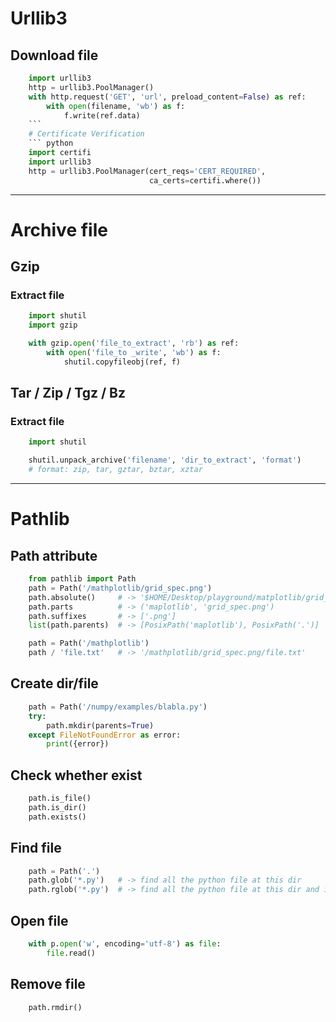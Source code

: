 # Urllib3
## Download file
``` python
    import urllib3
    http = urllib3.PoolManager()
    with http.request('GET', 'url', preload_content=False) as ref:
        with open(filename, 'wb') as f:
            f.write(ref.data)
    ```
    # Certificate Verification
    ``` python
    import certifi
    import urllib3
    http = urllib3.PoolManager(cert_reqs='CERT_REQUIRED',
                               ca_certs=certifi.where())

````

---
# Archive file
## Gzip
### Extract file
``` python
    import shutil
    import gzip

    with gzip.open('file_to_extract', 'rb') as ref:
        with open('file_to _write', 'wb') as f:
            shutil.copyfileobj(ref, f)
```
## Tar / Zip / Tgz / Bz
### Extract file
``` python
    import shutil

    shutil.unpack_archive('filename', 'dir_to_extract', 'format')
    # format: zip, tar, gztar, bztar, xztar

```

---

# Pathlib
## Path attribute
``` python
    from pathlib import Path
    path = Path('/mathplotlib/grid_spec.png')
    path.absolute()     # -> '$HOME/Desktop/playground/matplotlib/grid_spec.png'
    path.parts          # -> ('maplotlib', 'grid_spec.png')
    path.suffixes       # -> ['.png']
    list(path.parents)  # -> [PosixPath('maplotlib'), PosixPath('.')]

    path = Path('/mathplotlib')
    path / 'file.txt'   # -> '/mathplotlib/grid_spec.png/file.txt'

```

## Create dir/file
``` python
    path = Path('/numpy/examples/blabla.py')
    try:
        path.mkdir(parents=True)
    except FileNotFoundError as error:
        print({error})
```

## Check whether exist
``` python
    path.is_file()
    path.is_dir()
    path.exists()
```

## Find file
``` python
    path = Path('.')
    path.glob('*.py')   # -> find all the python file at this dir
    path.rglob('*.py')  # -> find all the python file at this dir and its subdirs
```

## Open file
``` python
    with p.open('w', encoding='utf-8') as file:
        file.read()
```

## Remove file
``` python
    path.rmdir()

```
